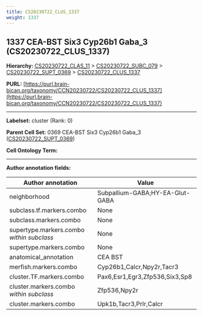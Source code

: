 ```yaml
---
title: CS20230722_CLUS_1337
weight: 1337
---
```

## 1337 CEA-BST Six3 Cyp26b1 Gaba_3 (CS20230722_CLUS_1337)
<b>Hierarchy: </b>
[CS20230722_CLAS_11](../CS20230722_CLAS_11) >
[CS20230722_SUBC_079](../CS20230722_SUBC_079) >
[CS20230722_SUPT_0369](../CS20230722_SUPT_0369) >
[CS20230722_CLUS_1337](../CS20230722_CLUS_1337)

**PURL:** [https://purl.brain-bican.org/taxonomy/CCN20230722/CS20230722_CLUS_1337](https://purl.brain-bican.org/taxonomy/CCN20230722/CS20230722_CLUS_1337)

---


**Labelset:** cluster (Rank: 0)

**Parent Cell Set:** 0369 CEA-BST Six3 Cyp26b1 Gaba_3 ([CS20230722_SUPT_0369](../CS20230722_SUPT_0369))



**Cell Ontology Term:** 

[MARKER GENES.]: #


---

[TRANSFERRED ANNOTATIONS.]: #


[AUTHOR ANNOTATION FIELDS.]: #


**Author annotation fields:**

| Author annotation | Value |
|-------------------|-------|
|neighborhood|Subpallium-GABA;HY-EA-Glut-GABA|
|subclass.tf.markers.combo|None|
|subclass.markers.combo|None|
|supertype.markers.combo _within subclass_|None|
|supertype.markers.combo|None|
|anatomical_annotation|CEA BST|
|merfish.markers.combo|Cyp26b1,Calcr,Npy2r,Tacr3|
|cluster.TF.markers.combo|Pax6,Esr1,Egr3,Zfp536,Six3,Sp8|
|cluster.markers.combo _within subclass_|Zfp536,Npy2r|
|cluster.markers.combo|Upk1b,Tacr3,Prlr,Calcr|
